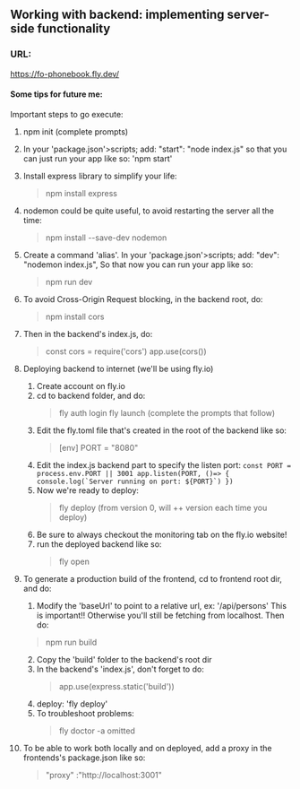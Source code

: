 ## Working with backend: implementing server-side functionality
### URL:
https://fo-phonebook.fly.dev/

#### Some tips for future me:
Important steps to go execute:
1. npm init (complete prompts)
2. In your 'package.json'>scripts; add:
    "start": "node index.js" so that you can just run your app like so: 'npm start'
3. Install express library to simplify your life:
    > npm install express

4. nodemon could be quite useful, to avoid restarting the server all the time:
    > npm install --save-dev nodemon

5. Create a command 'alias'. In your 'package.json'>scripts; add:
    "dev": "nodemon index.js",
     So that now you can run your app like so:
     > npm run dev

6. To avoid Cross-Origin Request blocking, in the backend root, do:
    >npm install cors

7. Then in the backend's index.js, do:
    >const cors = require('cors')
    >app.use(cors())

8. Deploying backend to internet (we'll be using fly.io)
    1. Create account on fly.io
    2. cd to backend folder, and do:
        >fly auth login
        >fly launch (complete the prompts that follow)
    3. Edit the fly.toml file that's created in the root of the backend like so:
        >[env]
            PORT = "8080"
    4. Edit the index.js backend part to specify the listen port:
        ``const PORT = process.env.PORT || 3001
            app.listen(PORT, ()=> {
            console.log(`Server running on port: ${PORT}`)
            })``
    5. Now we're ready to deploy:
        >fly deploy
        (from version 0, will ++ version each time you deploy)
    6. Be sure to always checkout the monitoring tab on the fly.io website!
    7. run the deployed backend like so:
        > fly open
9. To generate a production build of the frontend, cd to frontend root dir, and do:
    1. Modify the 'baseUrl' to point to a relative url, ex: '/api/persons' This is important!! Otherwise you'll still be fetching from localhost. Then do:
    >npm run build
    2. Copy the 'build' folder to the backend's root dir    
    3. In the backend's 'index.js', don't forget to do:
        >app.use(express.static('build'))
    4. deploy: 'fly deploy'
    5. To troubleshoot problems: 
        >fly doctor -a omitted

10. To be able to work both locally and on deployed, add a proxy in the frontends's package.json like so:
    >"proxy" :"http://localhost:3001"

    